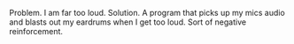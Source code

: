 Problem. I am far too loud. 
Solution. A program that picks up my mics audio and blasts out my eardrums when I get too loud. Sort of negative reinforcement.

